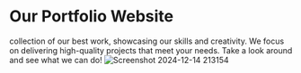 # Our Portfolio Website
collection of our best work, showcasing our skills and creativity. We focus on delivering high-quality projects that meet your needs. Take a look around and see what we can do!
![Screenshot 2024-12-14 213154](https://github.com/user-attachments/assets/ddb9cd2a-f06d-4ed2-ac2e-20ae88f736eb)


